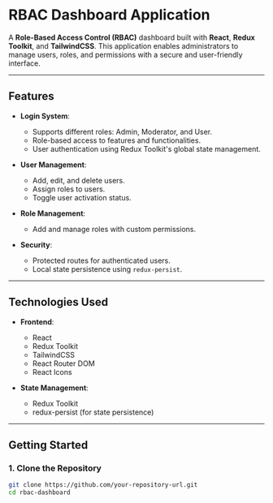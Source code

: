 # RBAC Dashboard Application

A **Role-Based Access Control (RBAC)** dashboard built with **React**, **Redux Toolkit**, and **TailwindCSS**. This application enables administrators to manage users, roles, and permissions with a secure and user-friendly interface.

---

## Features

- **Login System**:
  - Supports different roles: Admin, Moderator, and User.
  - Role-based access to features and functionalities.
  - User authentication using Redux Toolkit's global state management.
  
- **User Management**:
  - Add, edit, and delete users.
  - Assign roles to users.
  - Toggle user activation status.

- **Role Management**:
  - Add and manage roles with custom permissions.

- **Security**:
  - Protected routes for authenticated users.
  - Local state persistence using `redux-persist`.

---

## Technologies Used

- **Frontend**:
  - React
  - Redux Toolkit
  - TailwindCSS
  - React Router DOM
  - React Icons

- **State Management**:
  - Redux Toolkit
  - redux-persist (for state persistence)

---

## Getting Started

### 1. Clone the Repository
```bash
git clone https://github.com/your-repository-url.git
cd rbac-dashboard
